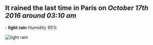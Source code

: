 ## It rained the last time in Paris on *October 17th 2016 around 03:10 am*
💧  **light rain** *Humidity 95%*

![light rain](http://openweathermap.org/img/w/10n.png)
